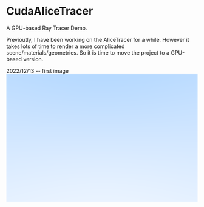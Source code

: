 # CudaAliceTracer
 A GPU-based Ray Tracer Demo. 

Previoutly, I have been working on the AliceTracer for a while. However it takes lots of time to render a more complicated scene/materials/geometries. 
So it is time to move the project to a GPU-based version.

2022/12/13
-- first image
![](showcases/test.png)
